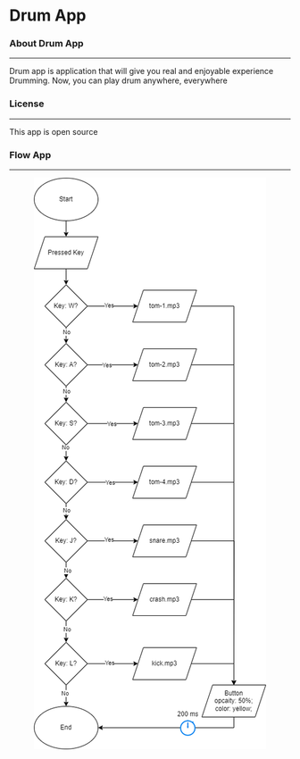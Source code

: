 # Drum App

### About Drum App
<hr>
<p>Drum app is application that will give you real and enjoyable experience Drumming. Now, you can play drum anywhere, everywhere</p>

### License
<hr>
<p>This app is open source</p>

### Flow App
<hr>
<p align="center"><img src="drum flowchart.png"></p>